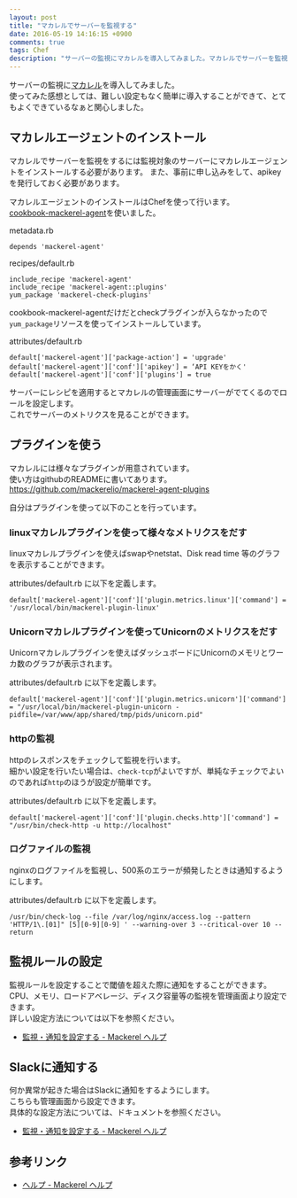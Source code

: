 ```yaml
---
layout: post
title: "マカレルでサーバーを監視する"
date: 2016-05-19 14:16:15 +0900
comments: true
tags: Chef
description: "サーバーの監視にマカレルを導入してみました。マカレルでサーバーを監視をするには監視対象のサーバーにマカレルエージェントをインストールする必要があります。Chefでのマカレルエージェントのインストールと設定方法を紹介します。"
---
```


サーバーの監視に[マカレル](https://mackerel.io/ja/features)を導入してみました。  
使ってみた感想としては、難しい設定もなく簡単に導入することができて、とてもよくできているなぁと関心しました。  

## マカレルエージェントのインストール

マカレルでサーバーを監視をするには監視対象のサーバーにマカレルエージェントをインストールする必要があります。
また、事前に申し込みをして、apikeyを発行しておく必要があります。

マカレルエージェントのインストールはChefを使って行います。  
[cookbook-mackerel-agent](https://github.com/mackerelio/cookbook-mackerel-agent)を使いました。

metadata.rb

```
depends 'mackerel-agent'

```

recipes/default.rb

```
include_recipe 'mackerel-agent'
include_recipe 'mackerel-agent::plugins'
yum_package 'mackerel-check-plugins'

```

cookbook-mackerel-agentだけだとcheckプラグインが入らなかったので`yum_package`リソースを使ってインストールしています。  

attributes/default.rb

```
default['mackerel-agent']['package-action'] = 'upgrade'
default['mackerel-agent']['conf']['apikey'] = ‘API KEYをかく'
default['mackerel-agent']['conf']['plugins'] = true

```

サーバーにレシピを適用するとマカレルの管理画面にサーバーがでてくるのでロールを設定します。  
これでサーバーのメトリクスを見ることができます。

## プラグインを使う

マカレルには様々なプラグインが用意されています。  
使い方はgithubのREADMEに書いてあります。  
https://github.com/mackerelio/mackerel-agent-plugins

自分はプラグインを使って以下のことを行っています。

### linuxマカレルプラグインを使って様々なメトリクスをだす

linuxマカレルプラグインを使えばswapやnetstat、Disk read time 等のグラフを表示することができます。

attributes/default.rb に以下を定義します。


```
default['mackerel-agent']['conf']['plugin.metrics.linux']['command'] = '/usr/local/bin/mackerel-plugin-linux'

```

### Unicornマカレルプラグインを使ってUnicornのメトリクスをだす

Unicornマカレルプラグインを使えばダッシュボードにUnicornのメモリとワーカ数のグラフが表示されます。

attributes/default.rb に以下を定義します。


```
default['mackerel-agent']['conf']['plugin.metrics.unicorn']['command'] = "/usr/local/bin/mackerel-plugin-unicorn -pidfile=/var/www/app/shared/tmp/pids/unicorn.pid"

```

### httpの監視

httpのレスポンスをチェックして監視を行います。  
細かい設定を行いたい場合は、`check-tcp`がよいですが、単純なチェックでよいのであれば`http`のほうが設定が簡単です。

attributes/default.rb に以下を定義します。


```
default['mackerel-agent']['conf']['plugin.checks.http']['command'] = "/usr/bin/check-http -u http://localhost"

```

### ログファイルの監視

nginxのログファイルを監視し、500系のエラーが頻発したときは通知するようにします。

attributes/default.rb に以下を定義します。


```
/usr/bin/check-log --file /var/log/nginx/access.log --pattern 'HTTP/1\.[01]" [5][0-9][0-9] ' --warning-over 3 --critical-over 10 --return

```

## 監視ルールの設定

監視ルールを設定することで閾値を超えた際に通知をすることができます。  
CPU、メモリ、ロードアベレージ、ディスク容量等の監視を管理画面より設定できます。  
詳しい設定方法については以下を参照ください。  

* [監視・通知を設定する - Mackerel ヘルプ](https://mackerel.io/ja/docs/entry/howto/alerts)

## Slackに通知する

何か異常が起きた場合はSlackに通知をするようにします。  
こちらも管理画面から設定できます。  
具体的な設定方法については、ドキュメントを参照ください。  

* [監視・通知を設定する - Mackerel ヘルプ](https://mackerel.io/ja/docs/entry/howto/alerts)

## 参考リンク
* [ヘルプ - Mackerel ヘルプ](https://mackerel.io/ja/docs/)

